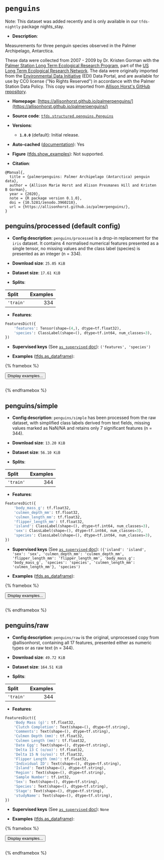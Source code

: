 <div itemscope itemtype="http://schema.org/Dataset">
  <div itemscope itemprop="includedInDataCatalog" itemtype="http://schema.org/DataCatalog">
    <meta itemprop="name" content="TensorFlow Datasets" />
  </div>
  <meta itemprop="name" content="penguins" />
  <meta itemprop="description" content="Measurements for three penguin species observed in the Palmer Archipelago, Antarctica.&#10;&#10;These data were collected from 2007 - 2009 by Dr. Kristen Gorman with the [Palmer&#10;Station Long Term Ecological Research Program](https://pal.lternet.edu/), part&#10;of the [US Long Term Ecological Research Network](https://lternet.edu/). The&#10;data were originally imported from the [Environmental Data&#10;Initiative](https://environmentaldatainitiative.org/) (EDI) Data Portal, and are&#10;available for use by CC0 license (&quot;No Rights Reserved&quot;) in accordance with the&#10;Palmer Station Data Policy. This copy was imported from [Allison Horst&#x27;s GitHub&#10;repository](https://allisonhorst.github.io/palmerpenguins/articles/intro.html).&#10;&#10;To use this dataset:&#10;&#10;```python&#10;import tensorflow_datasets as tfds&#10;&#10;ds = tfds.load(&#x27;penguins&#x27;, split=&#x27;train&#x27;)&#10;for ex in ds.take(4):&#10;  print(ex)&#10;```&#10;&#10;See [the guide](https://www.tensorflow.org/datasets/overview) for more&#10;informations on [tensorflow_datasets](https://www.tensorflow.org/datasets).&#10;&#10;" />
  <meta itemprop="url" content="https://www.tensorflow.org/datasets/catalog/penguins" />
  <meta itemprop="sameAs" content="https://allisonhorst.github.io/palmerpenguins/" />
  <meta itemprop="citation" content="@Manual{,&#10;  title = {palmerpenguins: Palmer Archipelago (Antarctica) penguin data},&#10;  author = {Allison Marie Horst and Alison Presmanes Hill and Kristen B Gorman},&#10;  year = {2020},&#10;  note = {R package version 0.1.0},&#10;  doi = {10.5281/zenodo.3960218},&#10;  url = {https://allisonhorst.github.io/palmerpenguins/},&#10;}" />
</div>

# `penguins`


Note: This dataset was added recently and is only available in our
`tfds-nightly` package
<span class="material-icons" title="Available only in the tfds-nightly package">nights_stay</span>.

*   **Description**:

Measurements for three penguin species observed in the Palmer Archipelago,
Antarctica.

These data were collected from 2007 - 2009 by Dr. Kristen Gorman with the
[Palmer Station Long Term Ecological Research Program](https://pal.lternet.edu/),
part of the [US Long Term Ecological Research Network](https://lternet.edu/).
The data were originally imported from the
[Environmental Data Initiative](https://environmentaldatainitiative.org/) (EDI)
Data Portal, and are available for use by CC0 license ("No Rights Reserved") in
accordance with the Palmer Station Data Policy. This copy was imported from
[Allison Horst's GitHub repository](https://allisonhorst.github.io/palmerpenguins/articles/intro.html).

*   **Homepage**:
    [https://allisonhorst.github.io/palmerpenguins/](https://allisonhorst.github.io/palmerpenguins/)

*   **Source code**:
    [`tfds.structured.penguins.Penguins`](https://github.com/tensorflow/datasets/tree/master/tensorflow_datasets/structured/penguins/penguins.py)

*   **Versions**:

    *   **`1.0.0`** (default): Initial release.

*   **Auto-cached**
    ([documentation](https://www.tensorflow.org/datasets/performances#auto-caching)):
    Yes

*   **Figure**
    ([tfds.show_examples](https://www.tensorflow.org/datasets/api_docs/python/tfds/visualization/show_examples)):
    Not supported.

*   **Citation**:

```
@Manual{,
  title = {palmerpenguins: Palmer Archipelago (Antarctica) penguin data},
  author = {Allison Marie Horst and Alison Presmanes Hill and Kristen B Gorman},
  year = {2020},
  note = {R package version 0.1.0},
  doi = {10.5281/zenodo.3960218},
  url = {https://allisonhorst.github.io/palmerpenguins/},
}
```


## penguins/processed (default config)

*   **Config description**: `penguins/processed` is a drop-in replacement for
    the `iris` dataset. It contains 4 normalised numerical features presented as
    a single tensor, no missing values and the class label (species) is
    presented as an integer (n = 334).

*   **Download size**: `25.05 KiB`

*   **Dataset size**: `17.61 KiB`

*   **Splits**:

Split     | Examples
:-------- | -------:
`'train'` | 334

*   **Features**:

```python
FeaturesDict({
    'features': Tensor(shape=(4,), dtype=tf.float32),
    'species': ClassLabel(shape=(), dtype=tf.int64, num_classes=3),
})
```

*   **Supervised keys** (See
    [`as_supervised` doc](https://www.tensorflow.org/datasets/api_docs/python/tfds/load#args)):
    `('features', 'species')`

*   **Examples**
    ([tfds.as_dataframe](https://www.tensorflow.org/datasets/api_docs/python/tfds/as_dataframe)):

<!-- mdformat off(HTML should not be auto-formatted) -->

{% framebox %}

<button id="displaydataframe">Display examples...</button>
<div id="dataframecontent" style="overflow-x:auto"></div>
<script src="https://www.gstatic.com/external_hosted/jquery2.min.js"></script>
<script>
var url = "https://storage.googleapis.com/tfds-data/visualization/dataframe/penguins-processed-1.0.0.html";
$(document).ready(() => {
  $("#displaydataframe").click((event) => {
    // Disable the button after clicking (dataframe loaded only once).
    $("#displaydataframe").prop("disabled", true);

    // Pre-fetch and display the content
    $.get(url, (data) => {
      $("#dataframecontent").html(data);
    }).fail(() => {
      $("#dataframecontent").html(
        'Error loading examples. If the error persist, please open '
        + 'a new issue.'
      );
    });
  });
});
</script>

{% endframebox %}

<!-- mdformat on -->

## penguins/simple

*   **Config description**: `penguins/simple` has been processed from the raw
    dataset, with simplified class labels derived from text fields, missing
    values marked as NaN/NA and retains only 7 significant features (n = 344).

*   **Download size**: `13.20 KiB`

*   **Dataset size**: `56.10 KiB`

*   **Splits**:

Split     | Examples
:-------- | -------:
`'train'` | 344

*   **Features**:

```python
FeaturesDict({
    'body_mass_g': tf.float32,
    'culmen_depth_mm': tf.float32,
    'culmen_length_mm': tf.float32,
    'flipper_length_mm': tf.float32,
    'island': ClassLabel(shape=(), dtype=tf.int64, num_classes=3),
    'sex': ClassLabel(shape=(), dtype=tf.int64, num_classes=3),
    'species': ClassLabel(shape=(), dtype=tf.int64, num_classes=3),
})
```

*   **Supervised keys** (See
    [`as_supervised` doc](https://www.tensorflow.org/datasets/api_docs/python/tfds/load#args)):
    `({'island': 'island', 'sex': 'sex', 'culmen_depth_mm': 'culmen_depth_mm',
    'flipper_length_mm': 'flipper_length_mm', 'body_mass_g': 'body_mass_g',
    'species': 'species', 'culmen_length_mm': 'culmen_length_mm'}, 'species')`

*   **Examples**
    ([tfds.as_dataframe](https://www.tensorflow.org/datasets/api_docs/python/tfds/as_dataframe)):

<!-- mdformat off(HTML should not be auto-formatted) -->

{% framebox %}

<button id="displaydataframe">Display examples...</button>
<div id="dataframecontent" style="overflow-x:auto"></div>
<script src="https://www.gstatic.com/external_hosted/jquery2.min.js"></script>
<script>
var url = "https://storage.googleapis.com/tfds-data/visualization/dataframe/penguins-simple-1.0.0.html";
$(document).ready(() => {
  $("#displaydataframe").click((event) => {
    // Disable the button after clicking (dataframe loaded only once).
    $("#displaydataframe").prop("disabled", true);

    // Pre-fetch and display the content
    $.get(url, (data) => {
      $("#dataframecontent").html(data);
    }).fail(() => {
      $("#dataframecontent").html(
        'Error loading examples. If the error persist, please open '
        + 'a new issue.'
      );
    });
  });
});
</script>

{% endframebox %}

<!-- mdformat on -->

## penguins/raw

*   **Config description**: `penguins/raw` is the original, unprocessed copy
    from @allisonhorst, containing all 17 features, presented either as numeric
    types or as raw text (n = 344).

*   **Download size**: `49.72 KiB`

*   **Dataset size**: `164.51 KiB`

*   **Splits**:

Split     | Examples
:-------- | -------:
`'train'` | 344

*   **Features**:

```python
FeaturesDict({
    'Body Mass (g)': tf.float32,
    'Clutch Completion': Text(shape=(), dtype=tf.string),
    'Comments': Text(shape=(), dtype=tf.string),
    'Culmen Depth (mm)': tf.float32,
    'Culmen Length (mm)': tf.float32,
    'Date Egg': Text(shape=(), dtype=tf.string),
    'Delta 13 C (o/oo)': tf.float32,
    'Delta 15 N (o/oo)': tf.float32,
    'Flipper Length (mm)': tf.float32,
    'Individual ID': Text(shape=(), dtype=tf.string),
    'Island': Text(shape=(), dtype=tf.string),
    'Region': Text(shape=(), dtype=tf.string),
    'Sample Number': tf.int32,
    'Sex': Text(shape=(), dtype=tf.string),
    'Species': Text(shape=(), dtype=tf.string),
    'Stage': Text(shape=(), dtype=tf.string),
    'studyName': Text(shape=(), dtype=tf.string),
})
```

*   **Supervised keys** (See
    [`as_supervised` doc](https://www.tensorflow.org/datasets/api_docs/python/tfds/load#args)):
    `None`

*   **Examples**
    ([tfds.as_dataframe](https://www.tensorflow.org/datasets/api_docs/python/tfds/as_dataframe)):

<!-- mdformat off(HTML should not be auto-formatted) -->

{% framebox %}

<button id="displaydataframe">Display examples...</button>
<div id="dataframecontent" style="overflow-x:auto"></div>
<script src="https://www.gstatic.com/external_hosted/jquery2.min.js"></script>
<script>
var url = "https://storage.googleapis.com/tfds-data/visualization/dataframe/penguins-raw-1.0.0.html";
$(document).ready(() => {
  $("#displaydataframe").click((event) => {
    // Disable the button after clicking (dataframe loaded only once).
    $("#displaydataframe").prop("disabled", true);

    // Pre-fetch and display the content
    $.get(url, (data) => {
      $("#dataframecontent").html(data);
    }).fail(() => {
      $("#dataframecontent").html(
        'Error loading examples. If the error persist, please open '
        + 'a new issue.'
      );
    });
  });
});
</script>

{% endframebox %}

<!-- mdformat on -->
